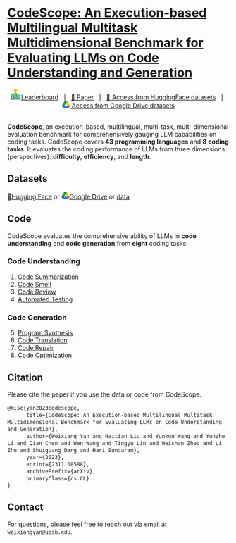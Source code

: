 # [CodeScope: An Execution-based Multilingual Multitask Multidimensional Benchmark for Evaluating LLMs on Code Understanding and Generation](https://haitianliu22.github.io/code-scope-benchmark/)



<div align="center">
    <a href="https://haitianliu22.github.io/code-scope-benchmark/"><img src="./images/leaderboard.png">Leaderboard</a> &nbsp;&nbsp;|&nbsp;&nbsp;
    <a href="https://arxiv.org/pdf/2311.08588.pdf">📄 Paper</a> &nbsp;&nbsp;|&nbsp;&nbsp;
    <a href="https://huggingface.co/datasets/WeixiangYan/CodeScope">🤗 Access from HuggingFace datasets</a> &nbsp;&nbsp;|&nbsp;&nbsp;
    <a href="https://drive.google.com/file/d/1TdwR_RKjgtHhAdDO2Gn2q-fZcBcmmy-j/view?usp=sharing"><img src="./images/google_drive.png"> Access from Google Drive datasets</a>
</div>

<br>

**CodeScope**, an execution-based, multilingual, multi-task, multi-dimensional evaluation benchmark for comprehensively gauging LLM capabilities on coding tasks. CodeScope covers **43 programming languages** and **8 coding tasks**. It evaluates the coding performance of LLMs from three dimensions (perspectives): **difficulty**, **efficiency**, and **length**.





## Datasets
🤗[Hugging Face](https://huggingface.co/datasets/WeixiangYan/CodeScope) or  <img src="./images/google_drive.png">[Google Drive](https://drive.google.com/file/d/1TdwR_RKjgtHhAdDO2Gn2q-fZcBcmmy-j/view?usp=sharing) or [data](https://github.com/WeixiangYAN/CodeScope/tree/main/data)


## Code
CodeScope evaluates the comprehensive ability of LLMs in **code understanding** and **code generation** from **eight** coding tasks.

### Code Understanding
1. [Code Summarization](./code_summarization)
2. [Code Smell](./code_smell)
3. [Code Review](./code_review)
4. [Automated Testing](./automated_testing)

### Code Generation
5. [Program Synthesis](./program_synthesis)
6. [Code Translation](./code_translation)
7. [Code Repair](./code_repair)
8. [Code Optimization](./code_optimization)



## Citation
Please cite the paper if you use the data or code from CodeScope.
```
@misc{yan2023codescope,
      title={CodeScope: An Execution-based Multilingual Multitask Multidimensional Benchmark for Evaluating LLMs on Code Understanding and Generation},
      author={Weixiang Yan and Haitian Liu and Yunkun Wang and Yunzhe Li and Qian Chen and Wen Wang and Tingyu Lin and Weishan Zhao and Li Zhu and Shuiguang Deng and Hari Sundaram},
      year={2023},
      eprint={2311.08588},
      archivePrefix={arXiv},
      primaryClass={cs.CL}
}
```

## Contact
For questions, please feel free to reach out via email at ``weixiangyan@ucsb.edu``.

